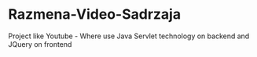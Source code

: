 # Razmena-Video-Sadrzaja
Project like Youtube - Where use Java Servlet technology on backend and JQuery on frontend
